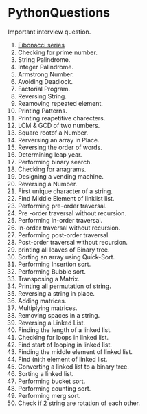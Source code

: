 # PythonQuestions
Important interview question.

1. [Fibonacci series](https://github.com/s4shantanu/PythonQuestions/blob/main/Fibonacci_series.py)
2. Checking for prime number.
3. String Palindrome.
4. Integer Palindrome.
5. Armstrong Number.
6. Avoiding Deadlock.
7. Factorial Program.
8. Reversing String.
9. Reamoving repeated element.
10. Printing Patterns.
11. Printing reapetitive charecters.
12. LCM & GCD of two numbers.
13. Square rootof a Number.
14. Rerversing an array in Place.
15. Reversing the order of words.
16. Determining leap year.
17. Performing binary search.
18. Checking for anagrams.
19. Designing a vending machine.
20. Reversing a Number.
21. First unique character of a string.
22. Find Middle Element of linklist list.
23. Performing pre-order traversal.
24. Pre -order traversal without recursion.
25. Performing in-order traversal.
26. In-order traversal without recursion.
27. Performing post-order traversal.
28. Post-order traversal without recursion.
29. printing all leaves of Binary tree.
30. Sorting an array using Quick-Sort.
31. Performing Insertion sort.
32. Performing Bubble sort.
33. Transposing a Matrix.
34. Printing all permutation of string.
35. Reversing a string in place.
36. Adding matrices.
37. Multiplying matrices.
38. Removing spaces in a string.
39. Reversing a Linked List.
40. Finding the length of a linked list.
41. Checking for loops in linked list.
42. Find start of looping in linked list.
43. Finding the middle element of linked list.
44. Find (n)th element of linked list.
45. Converting a linked list to a binary tree.
46. Sorting a linked list.
47. Performing bucket sort.
48. Performing counting sort.
49. Performing merg sort.
50. Check if 2 string are rotation of each other.
